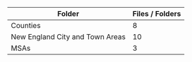 | Folder                          |   Files / Folders |
|---------------------------------|-------------------|
| Counties                        |                 8 |
| New England City and Town Areas |                10 |
| MSAs                            |                 3 |